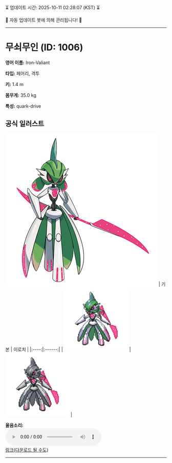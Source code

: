 
⏳ 업데이트 시간: 2025-10-11 02:28:07 (KST) ⏳

🤖 자동 업데이트 봇에 의해 관리됩니다! 🤖

---

# 무쇠무인 (ID: 1006)
**영어 이름:** Iron-Valiant

**타입:** 페어리, 격투

**키:** 1.4 m

**몸무게:** 35.0 kg

**특성:** quark-drive

## 공식 일러스트
![](https://raw.githubusercontent.com/PokeAPI/sprites/master/sprites/pokemon/other/official-artwork/1006.png)
| 기본 | 이로치 |
|:----:|:------:|
| <img src="https://raw.githubusercontent.com/PokeAPI/sprites/master/sprites/pokemon/1006.png" width="200"> | <img src="https://raw.githubusercontent.com/PokeAPI/sprites/master/sprites/pokemon/shiny/1006.png" width="200"> |

**울음소리:**<br><audio controls src="https://raw.githubusercontent.com/PokeAPI/cries/main/cries/pokemon/latest/1006.ogg"></audio><br> [링크(다운로드 될 수도)](https://raw.githubusercontent.com/PokeAPI/cries/main/cries/pokemon/latest/1006.ogg)


---
